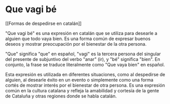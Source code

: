 # Que vagi bé

[[Formas de despedirse en catalán]]

"Que vagi bé" es una expresión en catalán que se utiliza para desearle a alguien que todo vaya bien. Es una forma común de expresar buenos deseos y mostrar preocupación por el bienestar de la otra persona.

"Que" significa "que" en español, "vagi" es la tercera persona del singular del presente de subjuntivo del verbo "anar" (ir), y "bé" significa "bien". En conjunto, la frase se traduce literalmente como "Que vaya bien" en español.

Esta expresión es utilizada en diferentes situaciones, como al despedirse de alguien, al desearle éxito en un evento o simplemente como una forma cortés de mostrar interés por el bienestar de otra persona. Es una expresión común en la cultura catalana y refleja la amabilidad y cortesía de la gente de Cataluña y otras regiones donde se habla catalán.